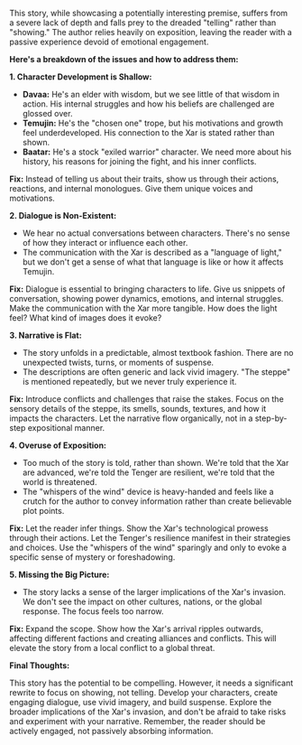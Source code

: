 This story, while showcasing a potentially interesting premise, suffers from a severe lack of depth and falls prey to the dreaded "telling" rather than "showing." The author relies heavily on exposition, leaving the reader with a passive experience devoid of emotional engagement. 

**Here's a breakdown of the issues and how to address them:**

**1.  Character Development is Shallow:**

* **Davaa:**  He's an elder with wisdom, but we see little of that wisdom in action. His internal struggles and how his beliefs are challenged are glossed over. 
* **Temujin:** He's the "chosen one" trope, but his motivations and growth feel underdeveloped. His connection to the Xar is stated rather than shown.
* **Baatar:** He's a stock "exiled warrior" character. We need more about his history, his reasons for joining the fight, and his inner conflicts.

**Fix:** Instead of telling us about their traits, show us through their actions, reactions, and internal monologues.  Give them unique voices and motivations.

**2.  Dialogue is Non-Existent:**

*  We hear no actual conversations between characters. There's no sense of how they interact or influence each other. 
*  The communication with the Xar is described as a "language of light," but we don't get a sense of what that language is like or how it affects Temujin. 

**Fix:** Dialogue is essential to bringing characters to life. Give us snippets of conversation, showing power dynamics, emotions, and internal struggles. Make the communication with the Xar more tangible. How does the light feel? What kind of images does it evoke? 

**3.  Narrative is Flat:**

* The story unfolds in a predictable, almost textbook fashion.  There are no unexpected twists, turns, or moments of suspense.
* The descriptions are often generic and lack vivid imagery.  "The steppe" is mentioned repeatedly, but we never truly experience it.

**Fix:** Introduce conflicts and challenges that raise the stakes.  Focus on the sensory details of the steppe, its smells, sounds, textures, and how it impacts the characters.  Let the narrative flow organically, not in a step-by-step expositional manner. 

**4.  Overuse of Exposition:**

* Too much of the story is told, rather than shown.  We're told that the Xar are advanced, we're told the Tenger are resilient, we're told that the world is threatened.  
* The "whispers of the wind" device is heavy-handed and feels like a crutch for the author to convey information rather than create believable plot points.

**Fix:** Let the reader infer things. Show the Xar's technological prowess through their actions.  Let the Tenger's resilience manifest in their strategies and choices.  Use the "whispers of the wind" sparingly and only to evoke a specific sense of mystery or foreshadowing.

**5.  Missing the Big Picture:**

* The story lacks a sense of the larger implications of the Xar's invasion.  We don't see the impact on other cultures, nations, or the global response.  The focus feels too narrow.

**Fix:**  Expand the scope. Show how the Xar's arrival ripples outwards, affecting different factions and creating alliances and conflicts. This will elevate the story from a local conflict to a global threat.

**Final Thoughts:**

This story has the potential to be compelling.  However, it needs a significant rewrite to focus on showing, not telling.  Develop your characters, create engaging dialogue, use vivid imagery, and build suspense.  Explore the broader implications of the Xar's invasion, and don't be afraid to take risks and experiment with your narrative. Remember, the reader should be actively engaged, not passively absorbing information. 
